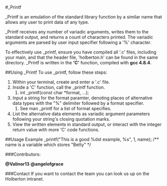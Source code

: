 #_Printf

\_Printf is an emulation of the standard library function by a similar name that allows any user to print data of any type.

\_Printf receives any number of variadic arguments, writes them to the standard output, and returns a count of characters printed. The variadic arguments are parsed by user input specifier following a '%' character.

To effectively use \_printf, ensure you have compiled all '.c' files, including your main, and that the header file, 'holberton.h' can be found in the same directory. \_Printf is written in the **'C'** function, compiled with **gcc 4.8.4**.


##Using \_Printf
To use \_printf, follow these steps:

1. Within your terminal, create and enter a '.c' file.
1. Inside a 'C' function, call the \_printf function.
	1. int \_printf(const char \*format, ...);
1. Input a string for the format paramter, denoting places of alternative data types with the "%" delimiter followed by a format specifier.
	1. See man \_printf for a list of format specifies.
1. List the alternative data elements as variadic argument parameters following your string's closing quotation marks.
1. View the written elements in standard output, or interact with the integer return value with more 'C' code functions.


##Usage Example
\_printf("This is a good %dst example, %s", 1, name); /\*\* name is a variable which stores "Betty" \*/

###Contributors:

__@Valinor13__ 
__@angelofgrace__

###Contact
If you want to contact the team you can look us up on the Holberton intranet.
